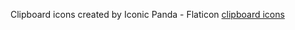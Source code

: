  Clipboard icons created by Iconic Panda - Flaticon [clipboard icons](https://www.flaticon.com/free-icons/clipboard) 
